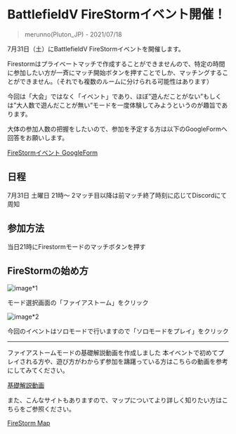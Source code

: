 # BattlefieldV FireStormイベント開催！
> merunno(Pluton_JP) - 2021/07/18

7月31日（土）にBattlefieldV FireStormイベントを開催します。

Firestormはプライベートマッチで作成することができませんので、特定の時間に参加したい方が一斉にマッチ開始ボタンを押すことでしか、マッチングすることができません。（それでも複数のルームに分けられる可能性はあります）

今回は「大会」ではなく「イベント」であり、ほぼ”遊んだことがない”もしくは”大人数で遊んだことが無い”モードを一度体験してみようというのが趣旨であります。

大体の参加人数の把握をしたいので、参加を予定する方は以下のGoogleFormへ回答をお願いします。

[FireStormイベント GoogleForm](https://forms.gle/b9Uuuz1acyMNRCWm6)

## 日程
7月31日 土曜日 21時～
2マッチ目以降は前マッチ終了時刻に応じてDiscordにて周知

## 参加方法
当日21時にFirestormモードのマッチボタンを押す

## FireStormの始め方

![image*1](https://cdn.discordapp.com/attachments/866013273295290398/866021366729932830/1.png)

モード選択画面の「ファイアストーム」をクリック

![image*2](https://cdn.discordapp.com/attachments/866013273295290398/866021509641011260/2.png)

今回のイベントはソロモードで行いますので「ソロモードをプレイ」をクリック

----

ファイアストームモードの基礎解説動画を作成しました
本イベントで初めてプレイされる方や、遊び方がわからず参加を躊躇っている方はこちらの動画を参考にしてみてください。

[基礎解説動画](https://youtu.be/LYaWI48OsrI)

また、こんなサイトもありますので、マップについてより詳しく知りたい方はこちらをご参照ください。

[FireStorm Map](https://www.gamermaps.net/map/battlefield-5/firestorm#3.29.317.0)